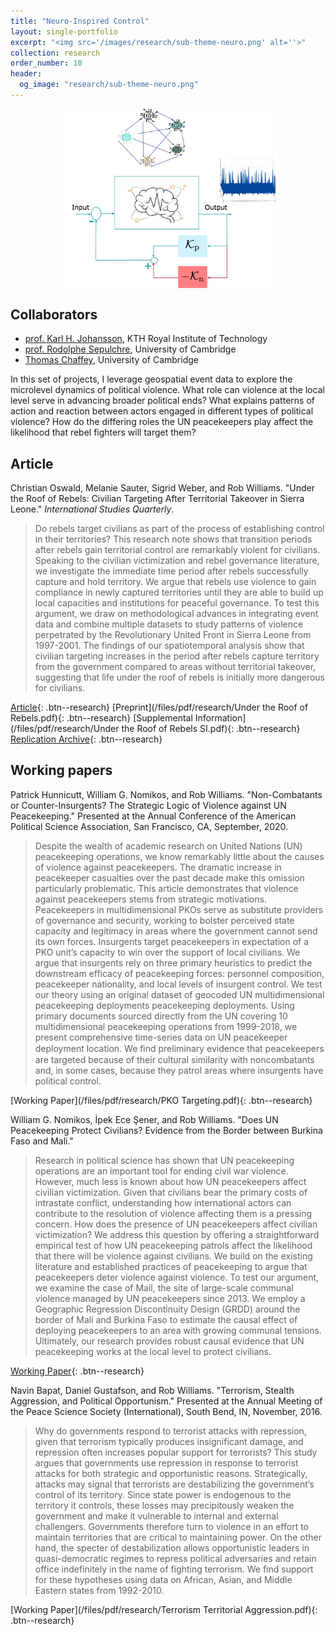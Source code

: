 ```yaml
---
title: "Neuro-Inspired Control"
layout: single-portfolio
excerpt: "<img src='/images/research/sub-theme-neuro.png' alt=''>"
collection: research
order_number: 10
header: 
  og_image: "research/sub-theme-neuro.png"
---
```

<img src="/images/research/sub-theme-neuro.png" alt="sub-theme-neuro" width="350" style="display: block; margin: 0 auto"/> 

## Collaborators
* [prof. Karl H. Johansson](https://scholar.google.com/citations?user=wWCUYdsAAAAJ&hl=en), KTH Royal Institute of Technology
* [prof. Rodolphe Sepulchre](https://scholar.google.com/citations?user=e1jfDwMAAAAJ&hl=en), University of Cambridge
* [Thomas Chaffey](https://scholar.google.nl/citations?user=mpR3WKgAAAAJ&hl=en), University of Cambridge


In this set of projects, I leverage geospatial event data to explore the microlevel dynamics of political violence. What role can violence at the local level serve in advancing broader political ends? What explains patterns of action and reaction between actors engaged in different types of political violence? How do the differing roles the UN peacekeepers play affect the likelihood that rebel fighters will target them?

## Article

Christian Oswald, Melanie Sauter, Sigrid Weber, and Rob Williams. "Under the Roof of Rebels: Civilian Targeting After Territorial Takeover in Sierra Leone." *International Studies Quarterly*.

> Do rebels target civilians as part of the process of establishing control in their territories? This research note shows that transition periods after rebels gain territorial control are remarkably violent for civilians. Speaking to the civilian victimization and rebel governance literature, we investigate the immediate time period after rebels successfully capture and hold territory. We argue that rebels use violence to gain compliance in newly captured territories until they are able to build up local capacities and institutions for peaceful governance. To test this argument, we draw on methodological advances in integrating event data and combine multiple datasets to study patterns of violence perpetrated by the Revolutionary United Front in Sierra Leone from 1997-2001. The findings of our spatiotemporal analysis show that civilian targeting increases in the period after rebels capture territory from the government compared to areas without territorial takeover, suggesting that life under the roof of rebels is initially more dangerous for civilians.

[Article](https://doi.org/10.1093/isq/sqaa009){: .btn--research} [Preprint](/files/pdf/research/Under the Roof of Rebels.pdf){: .btn--research} [Supplemental Information](/files/pdf/research/Under the Roof of Rebels SI.pdf){: .btn--research} [Replication Archive](https://doi.org/10.7910/DVN/BEKPWV){: .btn--research}

## Working papers

Patrick Hunnicutt, William G. Nomikos, and Rob Williams. "Non-Combatants or Counter-Insurgents? The Strategic Logic of Violence against UN Peacekeeping." Presented at the Annual Conference of the American Political Science Association, San Francisco, CA, September, 2020.

> Despite the wealth of academic research on United Nations (UN) peacekeeping operations, we know remarkably little about the causes of violence against peacekeepers. The dramatic increase in peacekeeper casualties over the past decade make this omission particularly problematic. This article demonstrates that violence against peacekeepers stems from strategic motivations. Peacekeepers in multidimensional PKOs serve as substitute providers of governance and security, working to bolster perceived state capacity and legitimacy in areas where the government cannot send its own forces. Insurgents target peacekeepers in expectation of a PKO unit’s capacity to win over the support of local civilians. We argue that insurgents rely on three primary heuristics to predict the downstream efficacy of peacekeeping forces: personnel composition, peacekeeper nationality, and local levels of insurgent control. We test our theory using an original dataset of geocoded UN multidimensional peacekeeping deployments peacekeeping deployments. Using primary documents sourced directly from the UN covering 10 multidimensional peacekeeping operations from 1999-2018, we present comprehensive time-series data on UN peacekeeper deployment location. We ﬁnd preliminary evidence that peacekeepers are targeted because of their cultural similarity with noncombatants and, in some cases, because they patrol areas where insurgents have political control.

[Working Paper](/files/pdf/research/PKO Targeting.pdf){: .btn--research}

William G. Nomikos, İpek Ece Şener, and Rob Williams. "Does UN Peacekeeping Protect Civilians? Evidence from the Border between Burkina Faso and Mali."

> Research in political science has shown that UN peacekeeping operations are an important tool for ending civil war violence. However, much less is known about how UN peacekeepers affect civilian victimization. Given that civilians bear the primary costs of intrastate conflict,  understanding how international actors can contribute to the resolution of violence affecting them is a pressing concern. How does the presence of UN peacekeepers affect civilian victimization? We address this question by offering a straightforward empirical test of how UN peacekeeping patrols affect the likelihood that there will be violence against civilians. We build on the existing literature and established practices of peacekeeping to argue that peacekeepers deter violence against violence. To test our argument, we examine the case of Mail, the site of large-scale communal violence managed by UN peacekeepers since  2013. We employ a Geographic Regression Discontinuity Design (GRDD) around the border of Mali and Burkina Faso to estimate the causal effect of deploying peacekeepers to an area with growing communal tensions. Ultimately, our research provides robust causal evidence that UN peacekeeping works at the local level to protect civilians.

[Working Paper](https://osf.io/preprints/socarxiv/5jmq4/){: .btn--research}

Navin Bapat, Daniel Gustafson, and Rob Williams. "Terrorism, Stealth Aggression, and Political Opportunism." Presented at the Annual Meeting of the Peace Science Society (International), South Bend, IN, November, 2016.

> Why do governments respond to terrorist attacks with repression, given that terrorism typically produces insignificant damage, and repression often increases popular support for terrorists? This study argues that governments use repression in response to terrorist attacks for both strategic and opportunistic reasons. Strategically, attacks may signal that terrorists are destabilizing the government’s control of its territory. Since state power is endogenous to the territory it controls, these losses may precipitously weaken the government and make it vulnerable to internal and external challengers. Governments therefore turn to violence in an effort to maintain territories that are critical to maintaining power. On the other hand, the specter of destabilization allows opportunistic leaders in quasi-democratic regimes to repress political adversaries and retain office indefinitely in the name of fighting terrorism. We find support for these hypotheses using data on African, Asian, and Middle Eastern states from 1992-2010.

[Working Paper](/files/pdf/research/Terrorism Territorial Aggression.pdf){: .btn--research}
